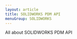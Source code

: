 ```yaml
---
layout: article
title: SOLIDWORKS PDM API
menuGroup: SOLIDWORKS
---
```


All about SOLIDWORKS PDM API
